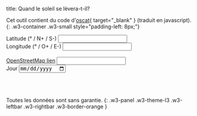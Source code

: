 title: Quand le soleil se lèvera-t-il?

Cet outil contient du code d'[oscat](http://oscat.de/){ target="_blank" } (traduit en javascript).
{: .w3-container .w3-small style="padding-left: 8px;"}

<div class="w3-row-padding" style="padding-left: 0px;">
  <div class="w3-third">
    <label for="latitude">Latitude (° / N+ / S-)</label>
    <input class="w3-input w3-border w3-hover-theme w3-theme-l1" type="number" name="latitude" id="latitude" onchange="getOSMLink();">
  </div>
  <div class="w3-third">
    <label for="longitude">Longitude (° / O+ / E-)</label>
    <input class="w3-input w3-border w3-hover-theme w3-theme-l1" type="number" name="longitude" id="longitude" onchange="getOSMLink();">
  </div>
  <div class="w3-third">
    <label id="status-location">&nbsp;</label>
    <div id="get-location"></div>
  </div>
</div>

<div class="w3-row-padding w3-margin-top" style="padding-left: 0px;">
  <div class="w3-half">
    <label for="osm" id="osm-link"><a href="https://www.openstreetmap.org" target="_blank">OpenStreetMap lien</a></label>
    <input class="w3-input w3-border w3-hover-theme w3-theme-l1" type="text" name="osm" id="osm" onclick="this.value='';" onchange="parseOSMLink();">
  </div>
</div>

<div class="w3-row-padding w3-margin-top" style="padding-left: 0px;">
  <div class="w3-third">
    <label for="day">Jour</label>
    <input class="w3-input w3-border w3-hover-theme w3-theme-l1" type="date" id="day" name="day" onchange="calcSun();">
  </div>
</div>

<div class="w3-row-padding w3-margin-top" style="padding-left: 0px;">
  <div class="w3-third" id="sun-output">&nbsp;</div>
  <div class="w3-third" id="sun-output-utc">&nbsp;</div>
  <div class="w3-third" id="sun-day-length">&nbsp;</div>
</div>

Toutes les données sont sans garantie.
{: .w3-panel .w3-theme-l3 .w3-leftbar .w3-rightbar .w3-border-orange }

<script>
var sGetLocation = "Déterminer l'emplacement";
var sGettingLocation = "Recherche du site...";
var sError = "Erreur: ";
var sErrUnknown = "Erreur inconnue.";
var sErrPermission = "Accès refusé.";
var sErrNoPosition = "Position non disponible.";
var sErrTimeout = "Le temps est écoulé. (Essayez d'abord d'obtenir une position fixe)";
var sOSMLink = "OpenStreetMap lien";
var sCouldntCalc = "N'a pas pu être calculé. Veuillez vérifier votre saisie.";
var sSunrise = "Lever de soleil: ";
var sSunset = "Coucher de soleil: ";
var sMidday = "Midi: ";
var sDayLength = "Durée du jour: ";
var sTwilight = "Crépuscule: ";
var sDeclination = "Déclinaison: ";
var sLocal = "Heure locale du système";
var sUTC = "Fuseau horaire UTC";
var sMisc = "Divers";
var sErrLati = "Il ne peut être calculé qu'entre 65° de latitude nord ou sud.";
var sErrInvDate = "Jour non valide.";

//
var latitude = document.getElementById('latitude');
var longitude = document.getElementById('longitude');
var osm = document.getElementById('osm');
var get_location = document.getElementById('get-location');
var day = document.getElementById('day');
var osm_link = document.getElementById('osm-link');
var sun_output = document.getElementById('sun-output');
var sun_output_utc = document.getElementById('sun-output-utc');
var sun_day_length = document.getElementById('sun-day-length');


var tomorrow = new Date(Date.now()+86400000);
tomorrow.setUTCHours(0,0,0,0);
//#sun=47.0/12.0/1970-01-01
if (window.location.hash && window.location.hash.startsWith('#sun=')) {
  let values = window.location.hash.substr(5).split("/");
  if (values.length >= 2 && !isNaN(values[0]) && !isNaN(values[1])) {
    latitude.value = values[0];
    longitude.value = values[1];
  }
  if (values.length == 3) {
    day.value = values[2];
  }
}
if (day.value == '') { //set to next day if unset
  day.value = tomorrow.toISOString().substring(0,10);
}

// check for Geolocation support
if (navigator.geolocation) {
  get_location.innerHTML = '<button class="w3-button w3-theme" onclick="getLocation();">' + sGetLocation + '</button>';
}


getOSMLink();

function getLocation() {
  let status_location = document.getElementById('status-location');
  
  var startPos;
  var geoOptions = {
    enableHighAccuracy: false,
    timeout: 30000,
    maximumAge: Infinity
  };

  var geoSuccess = function (position) {
    status_location.innerHTML = '&nbsp;';
    startPos = position;
    latitude.value = startPos.coords.latitude;
    longitude.value = startPos.coords.longitude;
    getOSMLink();
  };
  var geoError = function (error) {
    // error.code can be:
    switch(error.code) {
      case 1: //   1: permission denied
        status_location.innerHTML = sError + sErrPermission;
        break;
      case 2: //   2: position unavailable (error response from location provider)
        status_location.innerHTML = sError + sErrNoPosition;
        break;
      case 3: //   3: timed out
        status_location.innerHTML = sError + sErrTimeout;
        break;
      default: //   0: unknown error
        status_location.innerHTML = sError + sErrUnknown;
    }
  };

  navigator.geolocation.getCurrentPosition(geoSuccess, geoError, geoOptions);
  status_location.innerHTML = sGettingLocation;
}

function parseOSMLink() {
  let osmvalues = osm.value.split("/");
  if (osmvalues.length == 6 && !isNaN(osmvalues[4]) && !isNaN(osmvalues[5])) {
    latitude.value = osmvalues[4];
    longitude.value = osmvalues[5];
  }
  getOSMLink();
}

var gettingOSMLink = false;
function getOSMLink() {
  if (gettingOSMLink) {
    return;
  }
  gettingOSMLink = true;
  
  let date = new Date(day.value);
  
  if (latitude.value != '' && longitude.value != '') {
    osm.value = 'https://www.openstreetmap.org/#map=14/' + latitude.value + '/' + longitude.value;
    osm_link.innerHTML = '<a href="' + osm.value + '" target="_blank">' + sOSMLink + '</a>';
    calcSun();
  } else {
    osm_link.innerHTML = '<a href="https://www.openstreetmap.org" target="_blank">' + sOSMLink + '</a>';
    sun_output.innerHTML = sCouldntCalc;
    sun_output_utc.innerHTML = '&nbsp;';
    sun_day_length.innerHTML = '&nbsp;';
  }
  
  gettingOSMLink = false;
}

function calcSun() {
  let date = new Date(day.value);
  if (latitude.value > 65 || latitude.value < -65) {
    sun_output.innerHTML = sErrLati;
    sun_output_utc.innerHTML = '&nbsp;';
    sun_day_length.innerHTML = '&nbsp;';
  } else if (date instanceof Date && !isNaN(date.valueOf())) {
    sunTime(latitude.value, longitude.value, date);
  } else {
    sun_output.innerHTML = sErrInvDate;
    sun_output_utc.innerHTML = '&nbsp;';
    sun_day_length.innerHTML = '&nbsp;';
  }
}

function getLang()
{
  if (navigator.languages != undefined) {
    return navigator.languages[0]; 
  } else {
    return navigator.language;
  }
}

function copyToClipboard(id) {
  let ip = document.getElementById(id);
  navigator.clipboard.writeText(ip.textContent);
}

//https://stackoverflow.com/questions/8619879/javascript-calculate-the-day-of-the-year-1-366
function daysIntoYear(date) {
    let now = Date.UTC(date.getFullYear(), date.getMonth(), date.getDate());
    let start = Date.UTC(date.getFullYear(), 0, 0);
    let diff = now - start;
    let oneDay = 1000 * 60 * 60 * 24;
    return Math.ceil(diff / oneDay);
}

function hoursToNewDate(hours, date) {
  var copiedDate = new Date(date.getTime());
  let h = parseInt(hours);
  let m = parseInt(Math.round((hours - h) * 60));
  copiedDate.setUTCHours(h,m,0,0);
  return copiedDate;
}

//translated to javascript from http://www.oscat.de/

//this FUNCTION calculates the time when the sun stand exactly south of a given location.
function sunMidday(longi, date) {
  let t = daysIntoYear(date);
  let offset = -0.1752 * Math.sin(0.033430 * t + 0.5474) - 0.1340 * Math.sin(0.018234 * t - 0.1939); //https://web.archive.org/web/20200511112651/https://lexikon.astronomie.info/zeitgleichung/
  let tod = 12.0 - offset - longi * 0.0666666666666;
  return tod;
}

//this FUNCTION block calculates the sun rise, sun set, sun offset at midday sun declination for a given date 
//for performance reasons the algorithm has been simplified and is accurate within a few minutes only 
//the times are calculated in utc and have to be corrected for the given time zone
//this correction is not done within sun_time because it would be a problem on days where dst is enabled or disabled
function sunTime(lati, longi, date, h = -6) {
  let b = lati * 0.0174532925199433;
  let mid_day = sunMidday(longi, date);
  let dk = 0.40954 * Math.sin(0.0172 * (daysIntoYear(date) - 79.35));
  let sun_declination = dk * 180 / Math.PI;
  if (sun_declination > 180.0) {
    sun_declination = sun_declination - 360.0;
  }
  let delta = Math.acos((Math.sin(h * Math.PI / 180) - Math.sin(b) * Math.sin(dk)) / (Math.cos(b) * Math.cos(dk))) * 3.819718632;
  let delta2 = Math.acos((Math.sin(0 * Math.PI / 180) - Math.sin(b) * Math.sin(dk)) / (Math.cos(b) * Math.cos(dk))) * 3.819718632;
  let twilight = delta - delta2
  let sun_rise = mid_day - delta;
  let sun_set = mid_day + delta;
  let day_length = 2 * delta2;
  let sunrise = hoursToNewDate(sun_rise, date);
  let midday =  hoursToNewDate(mid_day, date);
  let sunset = hoursToNewDate(sun_set, date);
  let options = {hour: 'numeric', minute: 'numeric'};
  let options_utc = {hour: 'numeric', minute: 'numeric', timeZone: 'UTC'};
  let lang = getLang();
  sun_output.innerHTML = '<label>' + sLocal + '</label><br><pre style="margin-top: 0px !important;"><code id="sunriseset" onclick="copyToClipboard(\'sunriseset\')" style="cursor: copy;">' + sSunrise + sunrise.toLocaleTimeString(lang,options) + '\n' + sMidday + midday.toLocaleTimeString(lang,options) + '\n' + sSunset + sunset.toLocaleTimeString(lang,options) + '</code></pre>';
  sun_output_utc.innerHTML = '<label>' + sUTC + '</label><br><pre style="margin-top: 0px !important;"><code id="sunrisesetutc" onclick="copyToClipboard(\'sunrisesetutc\')" style="cursor: copy;">' + sSunrise + sunrise.toLocaleTimeString(lang,options_utc) + '\n' + sMidday + midday.toLocaleTimeString(lang,options_utc) + '\n' + sSunset + sunset.toLocaleTimeString(lang,options_utc) + '</code></pre>';
  sun_day_length.innerHTML = '<label>' + sMisc + '</label><br><pre style="margin-top: 0px !important;"><code id="misc" onclick="copyToClipboard(\'misc\')" style="cursor: copy;">' + sDayLength + day_length.toFixed(1) + 'h\n' + sTwilight + (twilight * 60).toFixed(0) + 'm\n' + sDeclination + sun_declination.toFixed(1) + '°</code></pre>';
  
  if (date.getTime() == tomorrow.getTime()) {
    window.location.hash='#sun=' + lati + '/'+ longi;
  } else {
    window.location.hash='#sun=' + lati + '/'+ longi + '/' + date.toISOString().substring(0,10);
  }
}

</script>